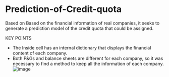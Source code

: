 # Prediction-of-Credit-quota
Based on Based on the financial information of real companies, it seeks to generate a prediction model of the credit quota that could be assigned.

KEY POINTS
* The Inside cell has an internal dictionary that displays the financial content of each company.
* Both P&Gs and balance sheets are different for each company, so it was necessary to find a method to keep all the information of each company.
![image](https://github.com/engalejandrovargas/Prediction-of-Credit-quota/assets/77429377/55ee4445-2794-4a50-a830-f72610e0ec36)


